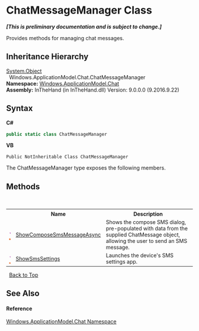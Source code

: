 # ChatMessageManager Class
 _**\[This is preliminary documentation and is subject to change.\]**_

Provides methods for managing chat messages.


## Inheritance Hierarchy
<a href="http://msdn2.microsoft.com/en-us/library/e5kfa45b" target="_blank">System.Object</a><br />&nbsp;&nbsp;Windows.ApplicationModel.Chat.ChatMessageManager<br />
**Namespace:**&nbsp;<a href="N_Windows_ApplicationModel_Chat">Windows.ApplicationModel.Chat</a><br />**Assembly:**&nbsp;InTheHand (in InTheHand.dll) Version: 9.0.0.0 (9.2016.9.22)

## Syntax

**C#**<br />
``` C#
public static class ChatMessageManager
```

**VB**<br />
``` VB
Public NotInheritable Class ChatMessageManager
```

The ChatMessageManager type exposes the following members.


## Methods
&nbsp;<table><tr><th></th><th>Name</th><th>Description</th></tr><tr><td>![Public method](media/pubmethod.gif "Public method")![Static member](media/static.gif "Static member")</td><td><a href="M_Windows_ApplicationModel_Chat_ChatMessageManager_ShowComposeSmsMessageAsync">ShowComposeSmsMessageAsync</a></td><td>
Shows the compose SMS dialog, pre-populated with data from the supplied ChatMessage object, allowing the user to send an SMS message.</td></tr><tr><td>![Public method](media/pubmethod.gif "Public method")![Static member](media/static.gif "Static member")</td><td><a href="M_Windows_ApplicationModel_Chat_ChatMessageManager_ShowSmsSettings">ShowSmsSettings</a></td><td>
Launches the device's SMS settings app.</td></tr></table>&nbsp;
<a href="#chatmessagemanager-class">Back to Top</a>

## See Also


#### Reference
<a href="N_Windows_ApplicationModel_Chat">Windows.ApplicationModel.Chat Namespace</a><br />